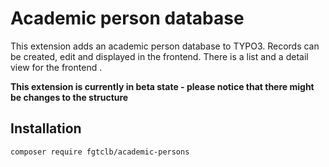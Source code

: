# Academic person database

This extension adds an academic person database to TYPO3. 
Records can be created, edit and displayed in the frontend.
There is a list and a detail view for the frontend .

**This extension is currently in beta state - please notice that there might be changes to the structure**  

## Installation

```shell
composer require fgtclb/academic-persons
```
